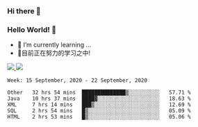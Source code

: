 ### Hi there 👋
### Hello World! 🙌

- 🌱 I’m currently learning ...
- 📖目前正在努力的学习之中!

<a href="https://github.com/anuraghazra/github-readme-stats">
  <img src="https://github-readme-stats.vercel.app/api?username=keyboardWithDream&show_icons=true&repo=github-readme-stats" />
</a>
<a href="https://github.com/anuraghazra/convoychat">
  <img src="https://github-readme-stats.vercel.app/api/top-langs/?username=keyboardWithDream&layout=compact&repo=convoychat" />
</a>



<!--START_SECTION:waka-->
```text
Week: 15 September, 2020 - 22 September, 2020

Other   32 hrs 54 mins  ██████████████▒░░░░░░░░░░   57.71 % 
Java    10 hrs 37 mins  ████▓░░░░░░░░░░░░░░░░░░░░   18.63 % 
XML     7 hrs 14 mins   ███▒░░░░░░░░░░░░░░░░░░░░░   12.69 % 
SQL     2 hrs 54 mins   █▒░░░░░░░░░░░░░░░░░░░░░░░   05.09 % 
HTML    2 hrs 53 mins   █▒░░░░░░░░░░░░░░░░░░░░░░░   05.06 % 
```
<!--END_SECTION:waka-->

